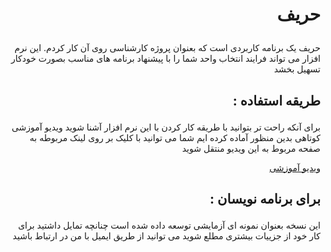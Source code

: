 # <p align="right">حریف</p>

<p align="right">
حریف یک برنامه کاربردی است که بعنوان پروژه کارشناسی روی آن کار کردم. این نرم افزار می تواند فرایند انتخاب واحد شما را با پیشنهاد برنامه های مناسب بصورت خودکار تسهیل بخشد   
</p>

## <p align="right">: طریقه استفاده</p>

<p align="right">برای آنکه راحت تر بتوانید با طریقه کار کردن با این نرم افزار آشنا شوید ویدیو آموزشی کوتاهی بدین منظور آماده کرده ایم شما می توانید با کلیک بر روی لینک مربوطه به صفحه مربوط به این ویدیو منتقل شوید </p>

[<p align="right">ویدیو آموزشی</p>](#)

## <p align="right">: برای برنامه نویسان</p>

<p align="right">
این نسخه بعنوان نمونه ای آزمایشی توسعه داده شده است چنانچه تمایل داشتید برای کار خود از جزییات بیشتری مطلع شوید می توانید از طریق ایمیل با من در ارتباط باشید</p>
